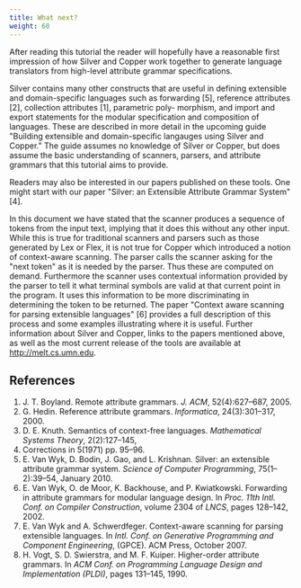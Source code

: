 ```yaml
---
title: What next?
weight: 60
---
```


After reading this tutorial the reader will hopefully have a reasonable first impression of how Silver
and Copper work together to generate language translators from high-level attribute grammar
specifications.

Silver contains many other constructs that are useful in defining extensible and domain-specific
languages such as forwarding [5], reference attributes [2], collection attributes [1], parametric poly-
morphism, and import and export statements for the modular specification and composition of
languages. These are described in more detail in the upcoming guide "Building extensible and
domain-specific langauges using Silver and Copper." The guide assumes no knowledge of Silver
or Copper, but does assume the basic understanding of scanners, parsers, and attribute grammars
that this tutorial aims to provide.

Readers may also be interested in our papers published on these tools. One might start with
our paper "Silver: an Extensible Attribute Grammar System" [4].

In this document we have stated that the scanner produces a sequence of tokens from the input
text, implying that it does this without any other input. While this is true for traditional scanners
and parsers such as those generated by Lex or Flex, it is not true for Copper which introduced
a notion of context-aware scanning. The parser calls the scanner asking for the "next token" as
it is needed by the parser. Thus these are computed on demand. Furthermore the scanner uses
contextual information provided by the parser to tell it what terminal symbols are valid at that
current point in the program. It uses this information to be more discriminating in determining
the token to be returned. The paper "Context aware scanning for parsing extensible languages" [6]
provides a full description of this process and some examples illustrating where it is useful.
Further information about Silver and Copper, links to the papers mentioned above, as well as
the most current release of the tools are available at http://melt.cs.umn.edu.

## References

1. J. T. Boyland. Remote attribute grammars. *J. ACM*, 52(4):627–687, 2005.
2. G. Hedin. Reference attribute grammars. *Informatica*, 24(3):301–317, 2000.
3. D. E. Knuth. Semantics of context-free languages. *Mathematical Systems Theory*, 2(2):127–145,
1968. Corrections in 5(1971) pp. 95–96.
4. E. Van Wyk, D. Bodin, J. Gao, and L. Krishnan. Silver: an extensible attribute grammar
system. *Science of Computer Programming*, 75(1–2):39–54, January 2010.
5. E. Van Wyk, O. de Moor, K. Backhouse, and P. Kwiatkowski. Forwarding in attribute grammars
for modular language design. In *Proc. 11th Intl. Conf. on Compiler Construction*, volume 2304
of *LNCS*, pages 128–142, 2002.
6. E. Van Wyk and A. Schwerdfeger. Context-aware scanning for parsing extensible languages.
In *Intl. Conf. on Generative Programming and Component Engineering*, (GPCE). ACM Press,
October 2007.
7. H. Vogt, S. D. Swierstra, and M. F. Kuiper. Higher-order attribute grammars. In *ACM Conf.
on Programming Language Design and Implementation (PLDI)*, pages 131–145, 1990.
